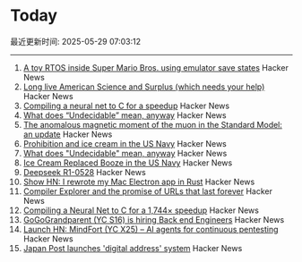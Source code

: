 # Today

最近更新时间: 2025-05-29 07:03:12

--- 
1. [A toy RTOS inside Super Mario Bros. using emulator save states](https://prettygoodblog.com/p/what-threads-are-part-2) Hacker News
2. [Long live American Science and Surplus (which needs your help)](https://milwaukeerecord.com/city-life/long-live-american-science-surplus-which-needs-your-help/) Hacker News
3. [Compiling a neural net to C for a speedup](https://slightknack.dev/blog/difflogic/) Hacker News
4. [What does “Undecidable” mean, anyway](https://buttondown.com/hillelwayne/archive/what-does-undecidable-mean-anyway/) Hacker News
5. [The anomalous magnetic moment of the muon in the Standard Model: an update](https://arxiv.org/abs/2505.21476) Hacker News
6. [Prohibition and ice cream in the US Navy](https://www.oldsaltblog.com/2025/05/how-ice-cream-replaced-booze-in-the-us-navy-2/) Hacker News
7. [What does "Undecidable" mean, anyway](https://buttondown.com/hillelwayne/archive/what-does-undecidable-mean-anyway/) Hacker News
8. [Ice Cream Replaced Booze in the US Navy](https://www.oldsaltblog.com/2025/05/how-ice-cream-replaced-booze-in-the-us-navy-2/) Hacker News
9. [Deepseek R1-0528](https://huggingface.co/deepseek-ai/DeepSeek-R1-0528) Hacker News
10. [Show HN: I rewrote my Mac Electron app in Rust](https://desktopdocs.com/?v=2025) Hacker News
11. [Compiler Explorer and the promise of URLs that last forever](https://xania.org/202505/compiler-explorer-urls-forever) Hacker News
12. [Compiling a Neural Net to C for a 1,744× speedup](https://slightknack.dev/blog/difflogic/) Hacker News
13. [GoGoGrandparent (YC S16) is hiring Back end Engineers](https://news.ycombinator.com/item?id=44118127) Hacker News
14. [Launch HN: MindFort (YC X25) – AI agents for continuous pentesting](https://news.ycombinator.com/item?id=44117465) Hacker News
15. [Japan Post launches 'digital address' system](https://www.japantimes.co.jp/business/2025/05/27/companies/japan-post-digital-address/) Hacker News
